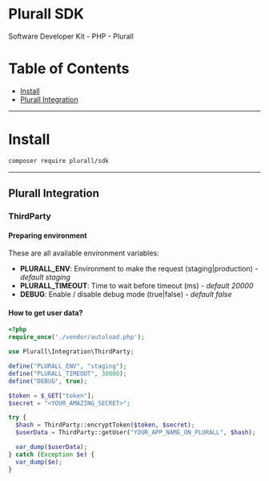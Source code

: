 # Plurall SDK

Software Developer Kit - PHP - Plurall

# Table of Contents

* [Install](#install)
* [Plurall Integration](#plurall-integration)

---

# Install

```sh
composer require plurall/sdk
```

---
## Plurall Integration

### ThirdParty

#### Preparing environment

These are all available environment variables:

* **PLURALL_ENV**: Environment to make the request (staging|production) - *default staging*
* **PLURALL_TIMEOUT**: Time to wait before timeout (ms) - *default 20000*
* **DEBUG**: Enable / disable debug mode (true|false) - *default false*

#### How to get user data?

```php
<?php
require_once('./vendor/autoload.php');

use Plurall\Integration\ThirdParty;

define("PLURALL_ENV", "staging");
define("PLURALL_TIMEOUT", 30000);
define("DEBUG", true);

$token = $_GET["token"];
$secret = "<YOUR_AMAZING_SECRET>";

try {
  $hash = ThirdParty::encryptToken($token, $secret);
  $userData = ThirdParty::getUser("YOUR_APP_NAME_ON_PLURALL", $hash);

  var_dump($userData);
} catch (Exception $e) {
  var_dump($e);
}
```

